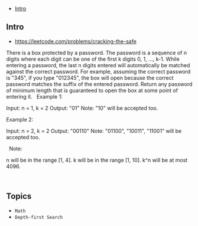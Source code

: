 - [Intro](#intro)

## Intro

- https://leetcode.com/problems/cracking-the-safe

There is a box protected by a password. The password is a sequence of n digits where each digit can be one of the first k digits 0, 1, ..., k-1.
While entering a password, the last n digits entered will automatically be matched against the correct password.
For example, assuming the correct password is "345", if you type "012345", the box will open because the correct password matches the suffix of the entered password.
Return any password of minimum length that is guaranteed to open the box at some point of entering it.
 
Example 1:

Input: n = 1, k = 2
Output: "01"
Note: "10" will be accepted too.

Example 2:

Input: n = 2, k = 2
Output: "00110"
Note: "01100", "10011", "11001" will be accepted too.

 
Note:

n will be in the range [1, 4].
k will be in the range [1, 10].
k^n will be at most 4096.

 


## Topics

- `Math`
- `Depth-first Search`


